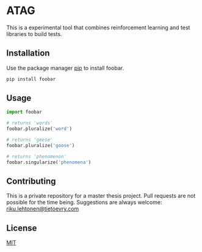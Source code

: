 # ATAG

This is a experimental tool that combines reinforcement learning and test libraries to build tests. 

## Installation

Use the package manager [pip](https://pip.pypa.io/en/stable/) to install foobar.

```bash
pip install foobar
```

## Usage

```python
import foobar

# returns 'words'
foobar.pluralize('word')

# returns 'geese'
foobar.pluralize('goose')

# returns 'phenomenon'
foobar.singularize('phenomena')
```

## Contributing

This is a private repository for a master thesis project. Pull requests are not possible for the time being. Suggestions are always welcome: riku.lehtonen@tietoevry.com

## License

[MIT](https://choosealicense.com/licenses/mit/)